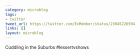 ```yaml
---
category: microblog
tags:
- twitter
tweet_url: https://twitter.com/ExMember/status/23045226594
links: []
layout: microblog
---
```

Cuddling in the Suburbs #lessertvshows
